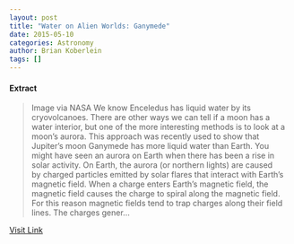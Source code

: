 ```yaml
---
layout: post
title: "Water on Alien Worlds: Ganymede"
date: 2015-05-10
categories: Astronomy
author: Brian Koberlein
tags: []
---
```





#### Extract
>Image via NASA
We know Enceledus has liquid water by its cryovolcanoes. There are other ways we can tell if a moon has a water interior, but one of the more interesting methods is to look at a moon’s aurora. This approach was recently used to show that Jupiter’s moon Ganymede has more liquid water than Earth.
You might have seen an aurora on Earth when there has been a rise in solar activity. On Earth, the aurora (or northern lights) are caused by charged particles emitted by solar flares that interact with Earth’s magnetic field. When a charge enters Earth’s magnetic field, the magnetic field causes the charge to spiral along the magnetic field. For this reason magnetic fields tend to trap charges along their field lines. The charges gener...



[Visit Link](http://www.fromquarkstoquasars.com/water-on-alien-worlds-ganymede/)


